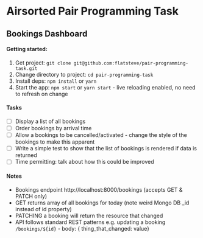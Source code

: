 # Airsorted Pair Programming Task

## Bookings Dashboard

#### Getting started:

1.  Get project: `git clone git@github.com:flatsteve/pair-programming-task.git`
2.  Change directory to project: `cd pair-programming-task`
3.  Install deps: `npm install` or `yarn`
4.  Start the app: `npm start` or `yarn start` - live reloading enabled, no need to refresh on change

#### Tasks

- [ ] Display a list of all bookings
- [ ] Order bookings by arrival time
- [ ] Allow a bookings to be cancelled/activated - change the style of the bookings to make this apparent
- [ ] Write a simple test to show that the list of bookings is rendered if data is returned
- [ ] Time permitting: talk about how this could be improved

#### Notes

- Bookings endpoint http://localhost:8000/bookings (accepts GET & PATCH only)
- GET returns array of all bookings for today (note weird Mongo DB \_id instead of id property)
- PATCHING a booking will return the resource that changed
- API follows standard REST patterns e.g. updating a booking `/bookings/${id}` - body: { thing_that_changed: value}

